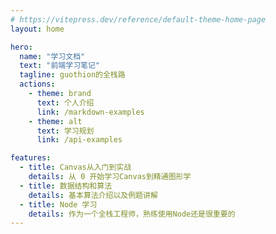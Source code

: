 ```yaml
---
# https://vitepress.dev/reference/default-theme-home-page
layout: home

hero:
  name: "学习文档"
  text: "前端学习笔记"
  tagline: guothion的全栈路
  actions:
    - theme: brand
      text: 个人介绍
      link: /markdown-examples
    - theme: alt
      text: 学习规划
      link: /api-examples

features:
  - title: Canvas从入门到实战
    details: 从 0 开始学习Canvas到精通图形学
  - title: 数据结构和算法
    details: 基本算法介绍以及例题讲解
  - title: Node 学习
    details: 作为一个全栈工程师，熟练使用Node还是很重要的
---
```


